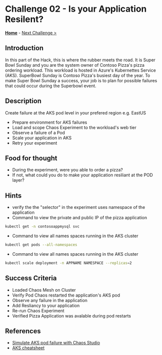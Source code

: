 # Challenge 02 - Is your Application Resilent?

**[Home](../README.md)** - [Next Challenge >](./Challenge-02.md)

## Introduction

In this part of the Hack, this is where the rubber meets the road. It is Super Bowl Sunday and you are the system owner of Contoso Pizza's pizza ordering workload. This workload is hosted in Azure's Kubernettes Service (AKS). 
SuperBowl Sunday is Contoso Pizza's busiest day of the year. 
To make Super Bowl Sunday a success, your job is to plan for possible failures that could occur during the Superbowl event.  
 

## Description

Create failure at the AKS pod level in your prefered region e.g. EastUS

- Prepare environment for AKS failures 
- Load and scope Chaos Experiment to the workload's web tier
- Observe a failure of a Pod
- Scale your application in AKS
- Retry your experiment

## Food for thought

- During the experiment, were you able to order a pizza? 
- If not, what could you do to make your application resiliant at the POD layer?  

## Hints

- verify the the "selector" in the experiment uses namespace of the application
- Command to view the private and public IP of the pizza application 

```bash
kubectl get -n contosoappmysql svc

```

- Command to view all names spaces running in the AKS cluster

```bash
kubectl get pods --all-namespaces

```

- Command to view all names spaces running in the AKS cluster

```bash
kubectl scale deployment -n APPNAME NAMESPACE --replicas=2

```

## Success Criteria

- Loaded Chaos Mesh on Cluster
- Verify Pod Chaos restarted the application's AKS pod
- Observe any failure in the application
- Add Resliancy to your application
- Re-run Chaos Experiment 
- Verified Pizza Application was avalable during pod restarts

## References 
- [Simulate AKS pod failure with Chaos Studio](https://docs.microsoft.com/en-us/azure/chaos-studio/chaos-studio-tutorial-aks-portal)
- [AKS cheatsheet](./K8s_cheetsheet.md)


